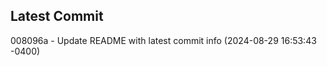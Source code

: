 
## Latest Commit
008096a - Update README with latest commit info (2024-08-29 16:53:43 -0400) <Yunxi-Zhou>
